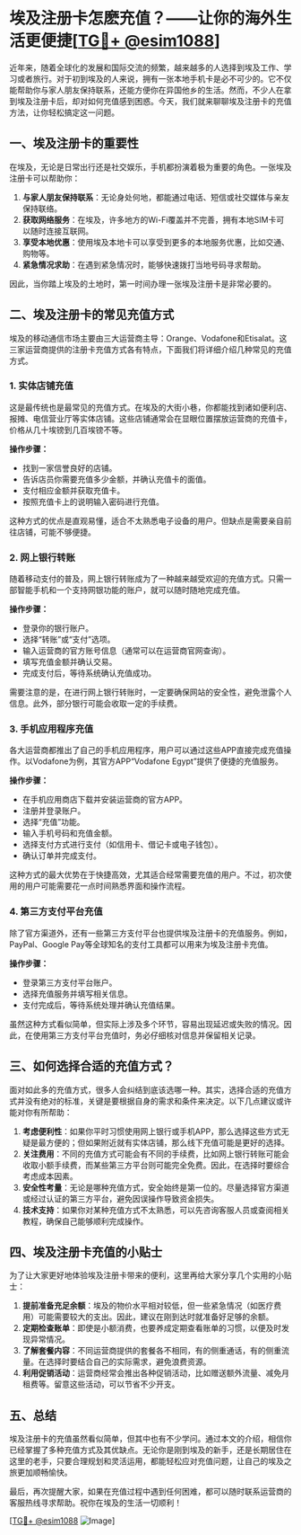 # 埃及注册卡怎麽充值？——让你的海外生活更便捷[[TG💪+ @esim1088](https://t.me/s/esim1088)]

近年来，随着全球化的发展和国际交流的频繁，越来越多的人选择到埃及工作、学习或者旅行。对于初到埃及的人来说，拥有一张本地手机卡是必不可少的。它不仅能帮助你与家人朋友保持联系，还能方便你在异国他乡的生活。然而，不少人在拿到埃及注册卡后，却对如何充值感到困惑。今天，我们就来聊聊埃及注册卡的充值方法，让你轻松搞定这一问题。

## 一、埃及注册卡的重要性

在埃及，无论是日常出行还是社交娱乐，手机都扮演着极为重要的角色。一张埃及注册卡可以帮助你：

1. **与家人朋友保持联系**：无论身处何地，都能通过电话、短信或社交媒体与亲友保持联络。
2. **获取网络服务**：在埃及，许多地方的Wi-Fi覆盖并不完善，拥有本地SIM卡可以随时连接互联网。
3. **享受本地优惠**：使用埃及本地卡可以享受到更多的本地服务优惠，比如交通、购物等。
4. **紧急情况求助**：在遇到紧急情况时，能够快速拨打当地号码寻求帮助。

因此，当你踏上埃及的土地时，第一时间办理一张埃及注册卡是非常必要的。

## 二、埃及注册卡的常见充值方式

埃及的移动通信市场主要由三大运营商主导：Orange、Vodafone和Etisalat。这三家运营商提供的注册卡充值方式各有特点，下面我们将详细介绍几种常见的充值方式。

### 1. 实体店铺充值

这是最传统也是最常见的充值方式。在埃及的大街小巷，你都能找到诸如便利店、报摊、电信营业厅等实体店铺。这些店铺通常会在显眼位置摆放运营商的充值卡，价格从几十埃镑到几百埃镑不等。

**操作步骤：**
- 找到一家信誉良好的店铺。
- 告诉店员你需要充值多少金额，并确认充值卡的面值。
- 支付相应金额并获取充值卡。
- 按照充值卡上的说明输入密码进行充值。

这种方式的优点是直观易懂，适合不太熟悉电子设备的用户。但缺点是需要亲自前往店铺，可能不够便捷。

### 2. 网上银行转账

随着移动支付的普及，网上银行转账成为了一种越来越受欢迎的充值方式。只需一部智能手机和一个支持网银功能的账户，就可以随时随地完成充值。

**操作步骤：**
- 登录你的银行账户。
- 选择“转账”或“支付”选项。
- 输入运营商的官方账号信息（通常可以在运营商官网查询）。
- 填写充值金额并确认交易。
- 完成支付后，等待系统确认充值成功。

需要注意的是，在进行网上银行转账时，一定要确保网站的安全性，避免泄露个人信息。此外，部分银行可能会收取一定的手续费。

### 3. 手机应用程序充值

各大运营商都推出了自己的手机应用程序，用户可以通过这些APP直接完成充值操作。以Vodafone为例，其官方APP“Vodafone Egypt”提供了便捷的充值服务。

**操作步骤：**
- 在手机应用商店下载并安装运营商的官方APP。
- 注册并登录账户。
- 选择“充值”功能。
- 输入手机号码和充值金额。
- 选择支付方式进行支付（如信用卡、借记卡或电子钱包）。
- 确认订单并完成支付。

这种方式的最大优势在于快捷高效，尤其适合经常需要充值的用户。不过，初次使用的用户可能需要花一点时间熟悉界面和操作流程。

### 4. 第三方支付平台充值

除了官方渠道外，还有一些第三方支付平台也提供埃及注册卡的充值服务。例如，PayPal、Google Pay等全球知名的支付工具都可以用来为埃及注册卡充值。

**操作步骤：**
- 登录第三方支付平台账户。
- 选择充值服务并填写相关信息。
- 支付完成后，等待系统处理并确认充值结果。

虽然这种方式看似简单，但实际上涉及多个环节，容易出现延迟或失败的情况。因此，在使用第三方支付平台充值时，务必仔细核对信息并保留相关记录。

## 三、如何选择合适的充值方式？

面对如此多的充值方式，很多人会纠结到底该选哪一种。其实，选择合适的充值方式并没有绝对的标准，关键是要根据自身的需求和条件来决定。以下几点建议或许能对你有所帮助：

1. **考虑便利性**：如果你平时习惯使用网上银行或手机APP，那么选择这些方式无疑是最方便的；但如果附近就有实体店铺，那么线下充值可能是更好的选择。
2. **关注费用**：不同的充值方式可能会有不同的手续费，比如网上银行转账可能会收取小额手续费，而某些第三方平台则可能完全免费。因此，在选择时要综合考虑成本因素。
3. **安全性考量**：无论是哪种充值方式，安全始终是第一位的。尽量选择官方渠道或经过认证的第三方平台，避免因误操作导致资金损失。
4. **技术支持**：如果你对某种充值方式不太熟悉，可以先咨询客服人员或查阅相关教程，确保自己能够顺利完成操作。

## 四、埃及注册卡充值的小贴士

为了让大家更好地体验埃及注册卡带来的便利，这里再给大家分享几个实用的小贴士：

1. **提前准备充足余额**：埃及的物价水平相对较低，但一些紧急情况（如医疗费用）可能需要较大的支出。因此，建议在刚到达时就准备好足够的余额。
2. **定期检查账单**：即使是小额消费，也要养成定期查看账单的习惯，以便及时发现异常情况。
3. **了解套餐内容**：不同运营商提供的套餐各不相同，有的侧重通话，有的侧重流量。在选择时要结合自己的实际需求，避免浪费资源。
4. **利用促销活动**：运营商经常会推出各种促销活动，比如赠送额外流量、减免月租费等。留意这些活动，可以节省不少开支。

## 五、总结

埃及注册卡的充值虽然看似简单，但其中也有不少学问。通过本文的介绍，相信你已经掌握了多种充值方式及其优缺点。无论你是刚到埃及的新手，还是长期居住在这里的老手，只要合理规划和灵活运用，都能轻松应对充值问题，让自己的埃及之旅更加顺畅愉快。

最后，再次提醒大家，如果在充值过程中遇到任何困难，都可以随时联系运营商的客服热线寻求帮助。祝你在埃及的生活一切顺利！

[[TG💪+ @esim1088](https://t.me/s/esim1088) ![Image](https://i.postimg.cc/4NQfJmqS/Snipaste-2025-05-13-00-14-12.png)]